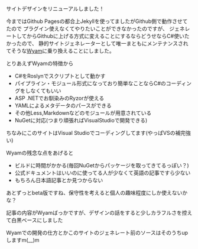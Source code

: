 ﻿---
Title: サイトジェネレーターをWyamに変更しました
Tags: [Wyam, C#]
---

サイトデザインをリニューアルしました！

今まではGithub Pagesの都合上Jekyllを使ってましたがGithub側で動作させてたので
プラグイン使えなくてやりたいことができなかったのですが、
ジェネレートしてからGithubに上げる方式に変えることにするならどうせならC#使いたかったので、
静的サイトジェネレーターとして唯一まともにメンテナンスされてそうな[Wyam](https://wyam.io/)に乗り換えることにしました。  

とりあえずWyamの特徴から

- C#をRoslynでスクリプトとして動かす
- パイプライン・モジュール形式になっており簡単なことならC#のコーディングをしなくてもいい
- ASP .NETでお馴染みのRyzorが使える
- YAMLによるメタデータのパースができる
- その他Less,Markdownなどのモジュールが用意されている
- NuGetに対応(つまり頑張ればVisualStudioで開発できる)

ちなみにこのサイトはVisual Studioでコーディングしてます(やっぱVSの補完強い)

Wyamの残念な点をあげると

- ビルドに時間がかかる(毎回NuGetからパッケージを取ってきてるっぽい？)
- 公式ドキュメントはいいのに使ってる人が少なくて英語の記事ですら少ない
- もちろん日本語記事とか見つからない

あとずっとbeta版ですね、保守性を考えると個人の趣味程度にしか使えないかな？

記事の内容がWyamばっかですが、デザインの話をすると少しカラフルさを控えて白黒ベースにしました

Wyamでの開発の仕方とかこのサイトのジェネレート前のソースはそのうちupしますm(__)m

